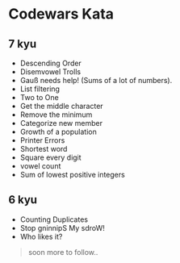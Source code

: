 # Codewars Kata

## 7 kyu

* Descending Order
* Disemvowel Trolls
* Gauß needs help! (Sums of a lot of numbers).
* List filtering
* Two to One
* Get the middle character
* Remove the minimum
* Categorize new member
* Growth of a population
* Printer Errors
* Shortest word
* Square every digit
* vowel count
* Sum of lowest positive integers

## 6 kyu

* Counting Duplicates
* Stop gninnipS My sdroW!
* Who likes it?

> soon more to follow..

